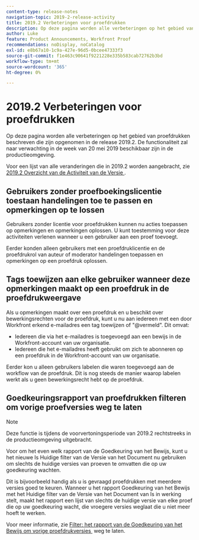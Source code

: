 ```yaml
---
content-type: release-notes
navigation-topic: 2019-2-release-activity
title: 2019.2 Verbeteringen voor proefdrukken
description: Op deze pagina worden alle verbeteringen op het gebied van proefdrukken beschreven die zijn opgenomen in de release 2019.2. De functionaliteit zal naar verwachting in de week van 20 mei 2019 beschikbaar zijn in de productieomgeving.
author: Luke
feature: Product Announcements, Workfront Proof
recommendations: noDisplay, noCatalog
exl-id: e8b67a10-1c9a-427e-96d5-0bcee47333f3
source-git-commit: f1e463c90641f9221228e335b583cab72762b3bd
workflow-type: tm+mt
source-wordcount: '365'
ht-degree: 0%

---
```


# 2019.2 Verbeteringen voor proefdrukken

Op deze pagina worden alle verbeteringen op het gebied van proefdrukken beschreven die zijn opgenomen in de release 2019.2. De functionaliteit zal naar verwachting in de week van 20 mei 2019 beschikbaar zijn in de productieomgeving.

Voor een lijst van alle veranderingen die in 2019.2 worden aangebracht, zie [&#x200B; 2019.2 Overzicht van de Activiteit van de Versie &#x200B;](../../../../product-announcements/product-releases/quarterly-release-archive/2019.2-release-activity/2019-2-release-activity-overview.md).

## Gebruikers zonder proefboekingslicentie toestaan handelingen toe te passen en opmerkingen op te lossen

Gebruikers zonder licentie voor proefdrukken kunnen nu acties toepassen op opmerkingen en opmerkingen oplossen. U kunt toestemming voor deze activiteiten verlenen wanneer u een gebruiker aan een proef toevoegt.

Eerder konden alleen gebruikers met een proefdruklicentie en de proefdrukrol van auteur of moderator handelingen toepassen en opmerkingen op een proefdruk oplossen.

## Tags toewijzen aan elke gebruiker wanneer deze opmerkingen maakt op een proefdruk in de proefdrukweergave

Als u opmerkingen maakt over een proefdruk en u beschikt over bewerkingsrechten voor de proefdruk, kunt u nu aan iedereen met een door Workfront erkend e-mailadres een tag toewijzen of &quot;@vermeld&quot;. Dit omvat:

* Iedereen die via het e-mailadres is toegevoegd aan een bewijs in de Workfront-account van uw organisatie.
* Iedereen die het e-mailadres heeft gebruikt om zich te abonneren op een proefdruk in de Workfront-account van uw organisatie.

Eerder kon u alleen gebruikers labelen die waren toegevoegd aan de workflow van de proefdruk. Dit is nog steeds de manier waarop labelen werkt als u geen bewerkingsrecht hebt op de proefdruk.

## Goedkeuringsrapport van proefdrukken filteren om vorige proefversies weg te laten

>[!NOTE]
>
>Deze functie is tijdens de voorvertoningsperiode van 2019.2 rechtstreeks in de productieomgeving uitgebracht.

Voor om het even welk rapport van de Goedkeuring van het Bewijs, kunt u het nieuwe Is Huidige filter van de Versie van het Document nu gebruiken om slechts de huidige versies van proeven te omvatten die op uw goedkeuring wachten.

Dit is bijvoorbeeld handig als u is gevraagd proefdrukken met meerdere versies goed te keuren. Wanneer u het rapport Goedkeuring van het Bewijs met het Huidige filter van de Versie van het Document van Is in werking stelt, maakt het rapport een lijst van slechts de huidige versie van elke proef die op uw goedkeuring wacht, die vroegere versies weglaat die u niet meer hoeft te werken.

Voor meer informatie, zie [&#x200B; Filter: het rapport van de Goedkeuring van het Bewijs om vorige proefdrukversies &#x200B;](../../../../reports-and-dashboards/reports/custom-view-filter-grouping-samples/filter-proof-approval-report.md) weg te laten.

